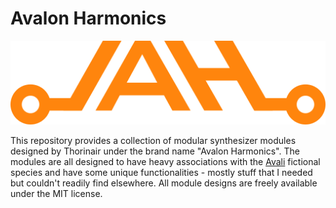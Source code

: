 # Avalon Harmonics

![alt text](https://raw.githubusercontent.com/Thorinair/Avalon-Harmonics/master/img/logo.png "Avalon Harmonics")

This repository provides a collection of modular synthesizer modules designed by Thorinair under the brand name "Avalon Harmonics". The modules are all designed to have heavy associations with the [Avali](https://avali.fandom.com/wiki/The_Official_Avali_Wiki) fictional species and have some unique functionalities - mostly stuff that I needed but couldn't readily find elsewhere. All module designs are freely available under the MIT license.